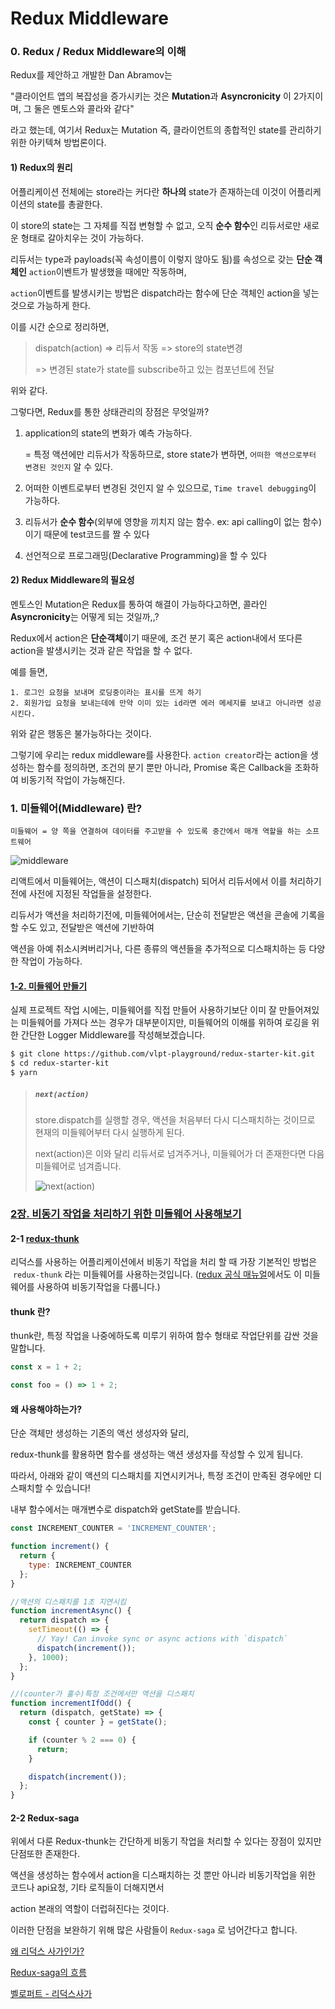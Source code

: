 # Redux Middleware



### 0. Redux / Redux Middleware의 이해

Redux를 제안하고 개발한 Dan Abramov는

"클라이언트 앱의 복잡성을 증가시키는 것은 **Mutation**과 **Asyncronicity** 이 2가지이며, 그 둘은 멘토스와 콜라와 같다"

라고 했는데, 여기서 Redux는 Mutation 즉, 클라이언트의 종합적인 state를 관리하기 위한 아키텍쳐 방법론이다.
<br>


#### 1) Redux의 원리

어플리케이션 전체에는 store라는 커다란 **하나의** state가 존재하는데 이것이 어플리케이션의 state를 총괄한다.

이 store의 state는 그 자체를 직접 변형할 수 없고, 오직 **순수 함수**인 리듀서로만 새로운 형태로 갈아치우는 것이 가능하다.

 리듀서는 type과 payloads(꼭 속성이름이 이렇지 않아도 됨)를 속성으로 갖는 **단순 객체인** `action`이벤트가 발생했을 때에만 작동하며,

`action`이벤트를 발생시키는 방법은 dispatch라는 함수에 단순 객체인 action을 넣는것으로 가능하게 한다.

이를 시간 순으로 정리하면,

>dispatch(action) => 리듀서 작동 => store의 state변경 
>
>=> 변경된 state가 state를 subscribe하고 있는 컴포넌트에 전달

위와 같다.

그렇다면, Redux를 통한 상태관리의 장점은 무엇일까?

1. application의 state의 변화가 예측 가능하다.

   = 특정 액션에만 리듀서가 작동하므로, store state가 변하면, `어떠한 액션으로부터 변경된 것인지` 알 수 있다.

2. 어떠한 이벤트로부터 변경된 것인지 알 수 있으므로, `Time travel debugging`이 가능하다.

3. 리듀서가 **순수 함수**(외부에 영향을 끼치지 않는 함수. ex: api calling이 없는 함수)이기 때문에 test코드를 짤 수 있다

4. 선언적으로 프로그래밍(Declarative Programming)을 할 수 있다 

   

#### 2) Redux Middleware의 필요성

멘토스인 Mutation은 Redux를 통하여 해결이 가능하다고하면, 콜라인 **Asyncronicity**는 어떻게 되는 것일까,,?

Redux에서 action은 **단순객체**이기 때문에, 조건 분기 혹은 action내에서 또다른 action을 발생시키는 것과 같은 작업을 할 수 없다.

예를 들면,

```
1. 로그인 요청을 보내며 로딩중이라는 표시를 뜨게 하기
2. 회원가입 요청을 보내는데에 만약 이미 있는 id라면 에러 메세지를 보내고 아니라면 성공시킨다.
```

위와 같은 행동은 불가능하다는 것이다.

그렇기에 우리는 redux middleware를 사용한다. `action creator`라는 action을 생성하는 함수를 정의하면, 조건의 분기 뿐만 아니라,  Promise 혹은 Callback을 조화하여 비동기적 작업이 가능해진다.









###  1. 미들웨어(Middleware) 란? 

`미들웨어 = 양 쪽을 연결하여 데이터를 주고받을 수 있도록 중간에서 매개 역할을 하는 소프트웨어`

![middleware](./redux-middleware.png)

리액트에서 미들웨어는, 액션이 디스패치(dispatch) 되어서 리듀서에서 이를 처리하기전에 사전에 지정된 작업들을 설정한다.

리듀서가 액션을 처리하기전에, 미들웨어에서는, 단순히 전달받은 액션을 콘솔에 기록을 할 수도 있고, 전달받은 액션에 기반하여

액션을 아예 취소시켜버리거나, 다른 종류의 액션들을 추가적으로 디스패치하는 등 다양한 작업이 가능하다.

#### [1-2. 미들웨어 만들기](https://redux-advanced.vlpt.us/1/02.html)

실제 프로젝트 작업 시에는, 미들웨어를 직접 만들어 사용하기보단 이미 잘 만들어져있는 미들웨어를 가져다 쓰는 경우가 대부분이지만, 미들웨어의 이해를 위하여 로깅을 위한 간단한 Logger Middleware를 작성해보겠습니다.

```bash
$ git clone https://github.com/vlpt-playground/redux-starter-kit.git
$ cd redux-starter-kit
$ yarn
```



> ##### `next(action)`
>
> store.dispatch를 실행할 경우, 액션을 처음부터 다시 디스패치하는 것이므로 현재의 미들웨어부터 다시 실행하게 된다.
>
> next(action)은 이와 달리 리듀서로 넘겨주거나, 미들웨어가 더 존재한다면 다음 미들웨어로 넘겨줍니다.
>
> ![next(action)](next-vs-dispatch.png)







###  [2장. 비동기 작업을 처리하기 위한 미들웨어 사용해보기](https://redux-advanced.vlpt.us/2/)

####  2-1 [redux-thunk](https://github.com/reduxjs/redux-thunk)

리덕스를 사용하는 어플리케이션에서 비동기 작업을 처리 할 때 가장 기본적인 방법은  `redux-thunk` 라는 미들웨어를 사용하는것입니다. ([redux 공식 매뉴얼](https://lunit.gitbook.io/redux-in-korean/api/applymiddleware#using-thunk-middleware-for-async-actions)에서도 이 미들웨어를 사용하여 비동기작업을 다룹니다.)



#### thunk 란?

thunk란, 특정 작업을 나중에하도록 미루기 위하여 함수 형태로 작업단위를 감싼 것을 말합니다.

```javascript
const x = 1 + 2;

const foo = () => 1 + 2;
```



#### 왜 사용해야하는가?

단순 객체만 생성하는 기존의 액선 생성자와 달리, 

redux-thunk를 활용하면 함수를 생성하는 액션 생성자를 작성할 수 있게 됩니다.

 따라서, 아래와 같이 액션의 디스패치를 지연시키거나, 특정 조건이 만족된 경우에만 디스패치할 수 있습니다!

내부 함수에서는 매개변수로 dispatch와 getState를 받습니다.

```javascript
const INCREMENT_COUNTER = 'INCREMENT_COUNTER';

function increment() {
  return {
    type: INCREMENT_COUNTER
  };
}

//액션의 디스패치를 1초 지연시킴
function incrementAsync() {
  return dispatch => {
    setTimeout(() => {
      // Yay! Can invoke sync or async actions with `dispatch`
      dispatch(increment());
    }, 1000);
  };
}
```



```javascript
//(counter가 홀수)특정 조건에서만 액션을 디스패치
function incrementIfOdd() {
  return (dispatch, getState) => {
    const { counter } = getState();

    if (counter % 2 === 0) {
      return;
    }

    dispatch(increment());
  };
}
```





#### 2-2 Redux-saga

위에서 다룬 Redux-thunk는 간단하게 비동기 작업을 처리할 수 있다는 장점이 있지만 단점또한 존재한다.

액션을 생성하는 함수에서 action을 디스패치하는 것 뿐만 아니라 비동기작업을 위한 코드나 api요청, 기타 로직들이 더해지면서

action 본래의 역할이 더럽혀진다는 것이다.

이러한 단점을 보완하기 위해 많은 사람들이 `Redux-saga` 로 넘어간다고 합니다.



[왜 리덕스 사가인가?](https://gracefullight.github.io/2017/12/06/Why-redux-saga/)

[Redux-saga의 흐름](http://takeuu.tistory.com/259)

[벨로퍼트 - 리덕스사가](https://redux-advanced.vlpt.us/2/05.html)
